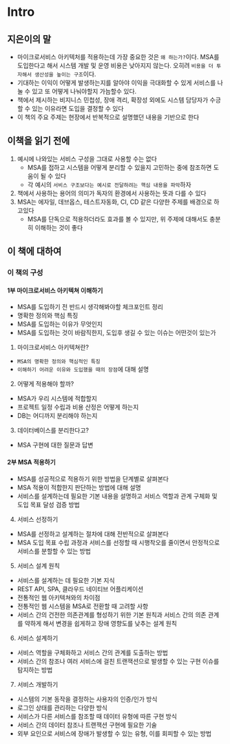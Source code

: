 # Intro

## 지은이의 말

- 마이크로서비스 아키텍처를 적용하는데 가장 중요한 것은 `왜 하는가?`이다. MSA를 도입한다고 해서 시스템 개발 및 운영 비용은
낮아지지 않는다. 오히려 `비용을 더 투자해서 생산성을 높이는 구조`이다.
- 기대하는 이익이 어떻게 발생하는지를 알아야 이익을 극대화할 수 있게 서비스를 나눌 수 있고 또 어떻게 나눠야할지 가늠할수 있다.
- 책에서 제시하는 비지니스 민첩성, 장애 격리, 확장성 외에도 시스템 담당자가 수긍할 수 있는 이유라면 도입을 결정할 수 있다
- 이 책의 주요 주제는 현장에서 반복적으로 설명했던 내용을 기반으로 한다

## 이책을 읽기 전에

1. 예시에 나와있는 서비스 구성을 그대로 사용할 수는 없다
   - MSA를 접하고 시스템을 어떻게 분리할 수 있을지 고민하는 중에 참조하면 도움이 될 수 있다
   - 각 예시의 `서비스 구조보다는 예시로 전달하려는 핵심 내용을 파악`하자
2. 책에서 사용하는 용어의 의미가 독자의 환경에서 사용하는 뜻과 다를 수 있다
3. MSA는 에자일, 데브옵스, 테스트자동화, CI, CD 같은 다양한 주제를 배경으로 하고있다
   - MSA를 단독으로 적용하더라도 효과를 볼 수 있지만, 위 주제에 대해서도 충분히 이해하는 것이 좋다

## 이 책에 대하여

### 이 책의 구성

#### 1부 마이크로서비스 아키텍쳐 이해하기

- MSA를 도입하기 전 반드시 생각해봐야할 체크포인트 정리
- 명확한 정의와 핵심 특징
- MSA를 도입하는 이유가 무엇인지
- MSA를 도입하는 것이 바람직한지, 도입후 생길 수 있는 이슈는 어떤것이 있는가

1. 마이크로서비스 아키텍쳐란?

- `MSA의 명확한 정의와 핵심적인 특징`
- `이해하기 어려운 이유와 도입했을 때의 장점`에 대해 설명

2. 어떻게 적용해야 할까?

- MSA가 우리 시스템에 적합할지
- 프로젝트 일정 수립과 비용 산정은 어떻게 하는지
- DB는 어디까지 분리해야 하는지

3. 데이터베이스를 분리한다고?

- MSA 구현에 대한 질문과 답변

#### 2부 MSA 적용하기

- MSA를 성공적으로 적용하기 위한 방법을 단계별로 살펴본다
- MSA 적용이 적합한지 판단하는 방법에 대해 설명
- 서비스를 설계하는데 필요한 기본 내용을 설명하고 서비스 역할과 관계 구체화 및 도입 목표 달성 검증 방법

4. 서비스 선정하기

- MSA를 선정하고 설계하는 절차에 대해 전반적으로 살펴본다
- MSA 도입 목표 수립 과정과 서비스를 선정할 때 시행착오를 줄이면서 안정적으로 서비스를 분할할 수 있는 방법

5. 서비스 설계 원칙

- 서비스를 설계하는 데 필요한 기본 지식
- REST API, SPA, 클라우드 네이티브 어플리케이션
- 전통적인 웹 아키텍쳐와의 차이점
- 전통적인 웹 시스템을 MSA로 전환할 때 고려할 사항
- 서비스 간의 건전한 의존관계를 형성하기 위한 기본 원칙과 서비스 간의 의존 관계를 약하게 해서 변경을 쉽게하고 장애 영향도를 낮추는 설계 원칙

6. 서비스 설계하기

- 서비스 역할을 구체화하고 서비스 간의 관계를 도출하는 방법
- 서비스 간의 참조나 여러 서비스에 걸친 트랜잭션으로 발생할 수 있는 구현 이슈를 탐지하는 방법

7. 서비스 개발하기

- 시스템의 기본 동작을 결정하는 사용자의 인증/인가 방식
- 로그인 상태를 관리하는 다양한 방식
- 서비스가 다른 서비스를 참조할 때 데이터 유형에 따른 구현 방식
- 서비스 간의 데이터 참조나 트랜잭션 구현에 필요한 기술
- 외부 요인으로 서비스에 장애가 발생할 수 있는 유형, 이를 회피할 수 있는 방법